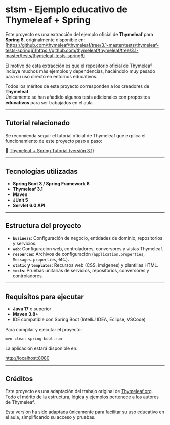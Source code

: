 # stsm - Ejemplo educativo de Thymeleaf + Spring

Este proyecto es una extracción del ejemplo oficial de **Thymeleaf** para **Spring 6**, originalmente disponible en:  
[https://github.com/thymeleaf/thymeleaf/tree/3.1-master/tests/thymeleaf-tests-spring6](https://github.com/thymeleaf/thymeleaf/tree/3.1-master/tests/thymeleaf-tests-spring6)

El motivo de esta extracción es que el repositorio oficial de Thymeleaf incluye muchos más ejemplos y dependencias, haciéndolo muy pesado para su uso directo en entornos educativos.

Todos los méritos de este proyecto corresponden a los creadores de **Thymeleaf**.  
Únicamente se han añadido algunos tests adicionales con propósitos **educativos** para ser trabajados en el aula.

---

## Tutorial relacionado

Se recomienda seguir el tutorial oficial de Thymeleaf que explica el funcionamiento de este proyecto paso a paso:

📖 [Thymeleaf + Spring Tutorial (versión 3.1)](https://www.thymeleaf.org/doc/tutorials/3.1/thymeleafspring.html)

---

## Tecnologías utilizadas

- **Spring Boot 3 / Spring Framework 6**
- **Thymeleaf 3.1**
- **Maven**
- **JUnit 5**
- **Servlet 6.0 API**

---

## Estructura del proyecto

- **`business`**: Configuración de negocio, entidades de dominio, repositorios y servicios.
- **`web`**: Configuración web, controladores, conversores y vistas Thymeleaf.
- **`resources`**: Archivos de configuración (`application.properties`, `Messages.properties`, etc.).
- **`static` y `templates`**: Recursos web (CSS, imágenes) y plantillas HTML.
- **`tests`**: Pruebas unitarias de servicios, repositorios, conversores y controladores.

---

## Requisitos para ejecutar

- **Java 17** o superior
- **Maven 3.8+**
- IDE compatible con Spring Boot (IntelliJ IDEA, Eclipse, VSCode)

Para compilar y ejecutar el proyecto:

```bash
mvn clean spring-boot:run
```

La aplicación estará disponible en:

[http://localhost:8080](http://localhost:8080)

---

## Créditos

Este proyecto es una adaptación del trabajo original de [Thymeleaf.org](https://www.thymeleaf.org/).  
Todo el mérito de la estructura, lógica y ejemplos pertenece a los autores de Thymeleaf.

Esta versión ha sido adaptada únicamente para facilitar su uso educativo en el aula, simplificando su acceso y pruebas.
